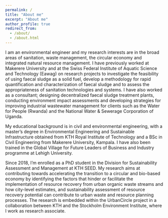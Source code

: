 ```yaml
---
permalink: /
title: "About me"
excerpt: "About me"
author_profile: true
redirect_from: 
  - /about/
  - /about.html
---
```


I am an environmental engineer and my research interests are in the broad areas of sanitation, waste management, the circular economy and integrated natural resource management. I have previously worked at Makerere University and at the Swiss Federal Institute of Aquatic Science and Technology (Eawag) on research projects to investigate the feasibility of using faecal sludge as a solid fuel, develop a methodology for rapid quantification and characterization of faecal sludge and to assess the appropriateness of sanitation technologies and systems. I have also worked as a consultant; designing decentralized faecal sludge treatment plants, conducting environment impact assessments and developing strategies for improving industrial wastewater management for clients such as the Water for People (Rwanda) and the National Water & Sewerage Corporation of Uganda.

My educational background is in civil and environmental engineering, with a master’s degree in Environmental Engineering and Sustainable Infrastructure obtained from KTH Royal Institute of Technology and a BSc in Civil Engineering from Makerere University, Kampala. I have also been trained in the Global Village for Future Leaders of Business and Industry programme at Lehigh University.

Since 2018, I’m enrolled as a PhD student in the Division for Sustainability Assessment and Management at KTH SEED. My research aims at contributing towards accelerating the transition to a circular and bio-based economy by identifying the factors that hinder or facilitate the implementation of resource recovery from urban organic waste streams and how city-level estimates, and sustainability assessment of resource recovery potential can contribute to urban waste and resource planning processes. The research is embedded within the UrbanCircle project in a collaboration between KTH and the Stockholm Environment Institute, where I work as research associate.
